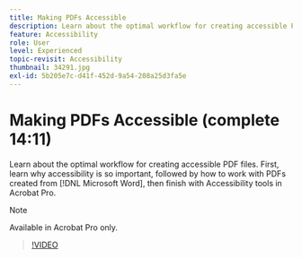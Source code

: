 ```yaml
---
title: Making PDFs Accessible
description: Learn about the optimal workflow for creating accessible PDF files
feature: Accessibility
role: User
level: Experienced
topic-revisit: Accessibility
thumbnail: 34291.jpg
exl-id: 5b205e7c-d41f-452d-9a54-208a25d3fa5e
---
```

# Making PDFs Accessible (complete 14:11)

Learn about the optimal workflow for creating accessible PDF files. First, learn why accessibility is so important, followed by how to work with PDFs created from [!DNL Microsoft Word], then finish with Accessibility tools in Acrobat Pro.

>[!NOTE]
>
>Available in Acrobat Pro only.

>[!VIDEO](https://video.tv.adobe.com/v/34291?quality=12&learn=on&hidetitle=true)
